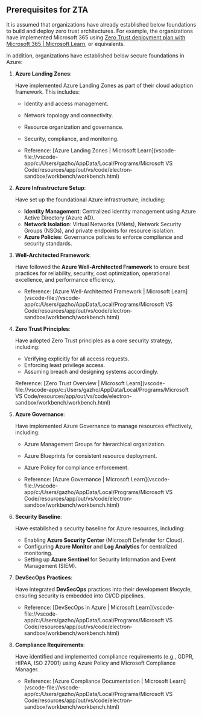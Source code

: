 ## **Prerequisites for ZTA**

It is assumed that organizations have already established below foundations to build and deploy zero trust architectures. For example, the organizations have implemented Microsoft 365 using [Zero Trust deployment plan with Microsoft 365 | Microsoft Learn](https://learn.microsoft.com/en-us/microsoft-365/security/microsoft-365-zero-trust?view=o365-worldwide&bc=%2Fsecurity%2Fzero-trust%2Fbreadcrumb%2Ftoc.json&toc=%2Fsecurity%2Fzero-trust%2Ftoc.json), or equivalents. 

In addition, organizations have established below secure foundations in Azure: 

1. **Azure Landing Zones**:

   Have implemented Azure Landing Zones as part of their cloud adoption framework. This includes:

   - Identity and access management.
   - Network topology and connectivity.
   - Resource organization and governance.
   - Security, compliance, and monitoring.

   - Reference: [Azure Landing Zones | Microsoft Learn](vscode-file://vscode-app/c:/Users/gazho/AppData/Local/Programs/Microsoft VS Code/resources/app/out/vs/code/electron-sandbox/workbench/workbench.html)

2. **Azure Infrastructure Setup**:

   Have set up the foundational Azure infrastructure, including:

   - **Identity Management**: Centralized identity management using Azure Active Directory (Azure AD).
   - **Network Isolation**: Virtual Networks (VNets), Network Security Groups (NSGs), and private endpoints for resource isolation.
   - **Azure Policies**: Governance policies to enforce compliance and security standards.

3. **Well-Architected Framework**:

   Have followed the **Azure Well-Architected Framework** to ensure best practices for reliability, security, cost optimization, operational excellence, and performance efficiency.

   - Reference: [Azure Well-Architected Framework | Microsoft Learn](vscode-file://vscode-app/c:/Users/gazho/AppData/Local/Programs/Microsoft VS Code/resources/app/out/vs/code/electron-sandbox/workbench/workbench.html)

4. **Zero Trust Principles**:

   Have adopted Zero Trust principles as a core security strategy, including:

   - Verifying explicitly for all access requests.
   - Enforcing least privilege access.
   - Assuming breach and designing systems accordingly.

   Reference: [Zero Trust Overview | Microsoft Learn](vscode-file://vscode-app/c:/Users/gazho/AppData/Local/Programs/Microsoft VS Code/resources/app/out/vs/code/electron-sandbox/workbench/workbench.html)

5. **Azure Governance**:

   Have implemented Azure Governance to manage resources effectively, including:

   - Azure Management Groups for hierarchical organization.
   - Azure Blueprints for consistent resource deployment.
   - Azure Policy for compliance enforcement.

   - Reference: [Azure Governance | Microsoft Learn](vscode-file://vscode-app/c:/Users/gazho/AppData/Local/Programs/Microsoft VS Code/resources/app/out/vs/code/electron-sandbox/workbench/workbench.html)

6. **Security Baseline**:

   Have established a security baseline for Azure resources, including:

   - Enabling **Azure Security Center** (Microsoft Defender for Cloud).
   - Configuring **Azure Monitor** and **Log Analytics** for centralized monitoring.
   - Setting up **Azure Sentinel** for Security Information and Event Management (SIEM).

7. **DevSecOps Practices**:

   Have integrated **DevSecOps** practices into their development lifecycle, ensuring security is embedded into CI/CD pipelines.

   - Reference: [DevSecOps in Azure | Microsoft Learn](vscode-file://vscode-app/c:/Users/gazho/AppData/Local/Programs/Microsoft VS Code/resources/app/out/vs/code/electron-sandbox/workbench/workbench.html)

8. **Compliance Requirements**:

   Have identified and implemented compliance requirements (e.g., GDPR, HIPAA, ISO 27001) using Azure Policy and Microsoft Compliance Manager.

   - Reference: [Azure Compliance Documentation | Microsoft Learn](vscode-file://vscode-app/c:/Users/gazho/AppData/Local/Programs/Microsoft VS Code/resources/app/out/vs/code/electron-sandbox/workbench/workbench.html)
